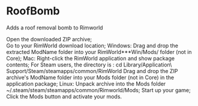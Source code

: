 # RoofBomb
Adds a roof removal bomb to Rimworld


Open the downloaded ZIP archive;  
Go to your RimWorld download location;
  Windows:
    Drag and drop the extracted ModName folder into your RimWorld***Win/Mods/ folder (not in Core);
  Mac:
    Right-click the RimWorld application and show package contents;
    For Steam users, the directory is : cd Library/Application\ Support/Steam/steamapps/common/RimWorld
    Drag and drop the ZIP archive's ModName folder into your Mods folder (not in Core) in the application package;
  Linux:
    Unpack archive into the Mods folder ~/.steam/steam/steamapps/common/Rimworld/Mods;
Start up your game;
Click the Mods button and activate your mods.
